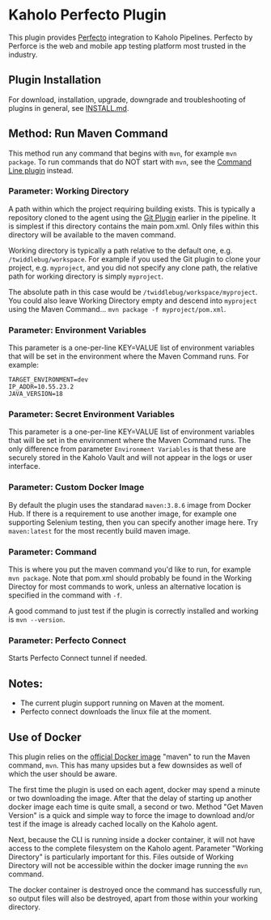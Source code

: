 # Kaholo Perfecto Plugin
This plugin provides [Perfecto](https://www.perfecto.io/) integration to Kaholo Pipelines. Perfecto by Perforce is the web and mobile app testing platform most trusted in the industry. 

## Plugin Installation
For download, installation, upgrade, downgrade and troubleshooting of plugins in general, see [INSTALL.md](./INSTALL.md).

## Method: Run Maven Command
This method run any command that begins with `mvn`, for example `mvn package`. To run commands that do NOT start with `mvn`, see the [Command Line plugin](https://github.com/Kaholo/kaholo-plugin-cmd) instead.

### Parameter: Working Directory
A path within which the project requiring building exists. This is typically a repository cloned to the agent using the [Git Plugin](https://github.com/Kaholo/kaholo-plugin-git) earlier in the pipeline. It is simplest if this directory contains the main pom.xml. Only files within this directory will be available to the maven command.

Working directory is typically a path relative to the default one, e.g. `/twiddlebug/workspace`. For example if you used the Git plugin to clone your project, e.g. `myproject`, and you did not specify any clone path, the relative path for working directory is simply `myproject`.

The absolute path in this case would be `/twiddlebug/workspace/myproject`. You could also leave Working Directory empty and descend into `myproject` using the Maven Command... `mvn package -f myproject/pom.xml`.

### Parameter: Environment Variables
This parameter is a one-per-line KEY=VALUE list of environment variables that will be set in the environment where the Maven Command runs. For example:

    TARGET_ENVIRONMENT=dev
    IP_ADDR=10.55.23.2
    JAVA_VERSION=18

### Parameter: Secret Environment Variables
This parameter is a one-per-line KEY=VALUE list of environment variables that will be set in the environment where the Maven Command runs. The only difference from parameter `Environment Variables` is that these are securely stored in the Kaholo Vault and will not appear in the logs or user interface.

### Parameter: Custom Docker Image
By default the plugin uses the standarad `maven:3.8.6` image from Docker Hub. If there is a requirement to use another image, for example one supporting Selenium testing, then you can specify another image here. Try `maven:latest` for the most recently build maven image.

### Parameter: Command
This is where you put the maven command you'd like to run, for example `mvn package`. Note that pom.xml should probably be found in the Working Directoy for most commands to work, unless an alternative location is specified in the command with `-f`.

A good command to just test if the plugin is correctly installed and working is `mvn --version`.

### Parameter: Perfecto Connect
Starts Perfecto Connect tunnel if needed.


## Notes:
* The current plugin support running on Maven at the moment.
* Perfecto connect downloads the linux file at the moment.

## Use of Docker
This plugin relies on the [official Docker image](https://hub.docker.com/_/maven) "maven" to run the Maven command, `mvn`. This has many upsides but a few downsides as well of which the user should be aware.

The first time the plugin is used on each agent, docker may spend a minute or two downloading the image. After that the delay of starting up another docker image each time is quite small, a second or two. Method "Get Maven Version" is a quick and simple way to force the image to download and/or test if the image is already cached locally on the Kaholo agent.

Next, because the CLI is running inside a docker container, it will not have access to the complete filesystem on the Kaholo agent. Parameter "Working Directory" is particularly important for this. Files outside of Working Directory will not be accessible within the docker image running the `mvn` command.

The docker container is destroyed once the command has successfully run, so output files will also be destroyed, apart from those within your working directory.